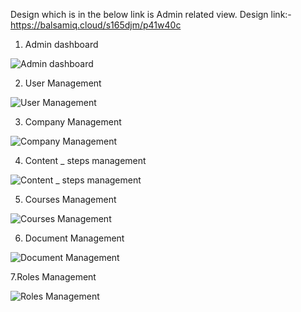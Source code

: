 Design which is in the below link is Admin related view.
Design link:- https://balsamiq.cloud/s165djm/p41w40c 

1. Admin dashboard

![Admin dashboard ](https://user-images.githubusercontent.com/72253236/116418659-fc193c00-a859-11eb-9369-33db30155488.png)


2. User Management

![User Management](https://user-images.githubusercontent.com/72253236/116418797-16531a00-a85a-11eb-9e54-5477bd83fcef.png)


3. Company Management

![Company Management](https://user-images.githubusercontent.com/72253236/116418806-181cdd80-a85a-11eb-913f-13a0dd50ed43.png)


4. Content _ steps management

![Content _ steps management](https://user-images.githubusercontent.com/72253236/116418808-18b57400-a85a-11eb-90ea-c5b53fe86eb3.png)


5. Courses Management

![Courses Management](https://user-images.githubusercontent.com/72253236/116418811-18b57400-a85a-11eb-8fbf-9cb21f61b0d7.png)


6. Document Management

![Document Management](https://user-images.githubusercontent.com/72253236/116418813-194e0a80-a85a-11eb-8313-ad5da61e15d6.png)


7.Roles Management

![Roles Management](https://user-images.githubusercontent.com/72253236/116418816-19e6a100-a85a-11eb-8113-85723dbb12fd.png)

